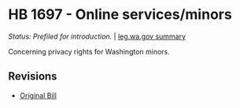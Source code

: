# HB 1697 - Online services/minors
*Status: Prefiled for introduction.* | [leg.wa.gov summary](https://app.leg.wa.gov/billsummary?BillNumber=1697&Year=2021)

Concerning privacy rights for Washington minors.

## Revisions
* [Original Bill](1/)